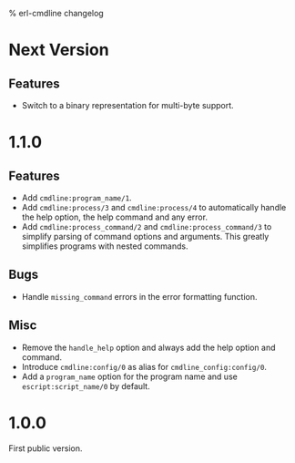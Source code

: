 % erl-cmdline changelog

# Next Version
## Features
- Switch to a binary representation for multi-byte support.

# 1.1.0
## Features
- Add `cmdline:program_name/1`.
- Add `cmdline:process/3` and `cmdline:process/4` to automatically handle the
  help option, the help command and any error.
- Add `cmdline:process_command/2` and `cmdline:process_command/3` to simplify
  parsing of command options and arguments. This greatly simplifies programs
  with nested commands.
## Bugs
- Handle `missing_command` errors in the error formatting function.
## Misc
- Remove the `handle_help` option and always add the help option and command.
- Introduce `cmdline:config/0` as alias for `cmdline_config:config/0`.
- Add a `program_name` option for the program name and use
  `escript:script_name/0` by default.

# 1.0.0
First public version.
